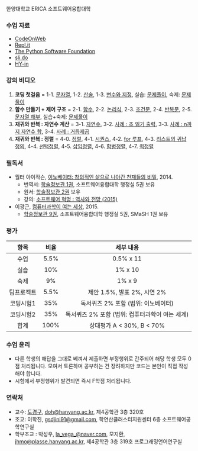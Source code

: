 한양대학교 ERICA 소프트웨어융합대학

### 수업 자료
- [CodeOnWeb](https://erica.codeonweb.com)
- [Repl.it](https://repl.it/)
- [The Python Software Foundation](https://www.python.org/)
- [sli.do](https://www.sli.do/)
- [HY-in](https://portal.hanyang.ac.kr/)

### 강의 비디오
1. **코딩 첫걸음** =
   1-1. [문자열](https://youtu.be/P4tFJ5kBXzk),
   1-2. [산술](https://youtu.be/LzaIgQGWORM),
   1-3. [변수와 지정](https://youtu.be/9EktgV1-DDE),
   실습: [문제풀이](https://youtu.be/_rOPFmdhPMc),
   숙제: [문제풀이](https://youtu.be/5BvB--rB9qs)
2. **함수 만들기 + 제어 구조** =
   2-1. [함수](https://youtu.be/rv7gbbhpYM4),
   2-2. [논리식](https://youtu.be/zm7wskxuAM8),
   2-3. [조건문](https://youtu.be/EjcpMel1Kgc),
   2-4. [반복문](https://youtu.be/ftBqY8TLq9E),
   2-5. [문자열 해부](https://youtu.be/EawJvpMsw10),
   실습+숙제: [문제풀이](https://youtu.be/AXENXvSOq2I)
3. **재귀와 반복 : 자연수 계산** =
   3-1. [자연수](https://youtu.be/3d6cv2tn3rs),
   3-2. [사례 : 초 읽기 출력](https://youtu.be/VG9tBFPVapM),
   3-3. [사례 : n까지 자연수 합](https://youtu.be/peVm_bcKGf0),
   3-4. [사례 : 거듭제곱](https://youtu.be/APqXn1JWZew)
4. **재귀와 반복 : 정렬** = 
   4-0. [정렬](https://youtu.be/bNOccblKxEg),
   4-1. [시퀀스](https://youtu.be/rCH6kUhNA3w), 
   4-2. [for 루프](https://youtu.be/Jn4NtyMMras),
   4-3. [리스트의 귀납 정의](https://youtu.be/55ftBqkakLA),
   4-4. [선택정렬](https://youtu.be/-HZiGIrbVw4),
   4-5. [삽입정렬](https://youtu.be/hMkydvu01E0),
   4-6. [합병정렬](https://youtu.be/VozgCo3Uoxk),
   4-7. [퀵정렬](https://youtu.be/4C-f43OnDU0)
   
### 필독서
- 월터 아이작슨, [이노베이터: 창의적인 삶으로 나아간 천재들의 비밀](https://books.google.co.kr/books?id=B5qFCwAAQBAJ&lpg=PT324&ots=lRwLGaoTup&dq=%EC%9D%B4%EB%85%B8%EB%B2%A0%EC%9D%B4%ED%84%B0%3A%20%EC%B0%BD%EC%9D%98%EC%A0%81%EC%9D%B8%20%EC%82%B6%EC%9C%BC%EB%A1%9C%20%EB%82%98%EC%95%84%EA%B0%84%20%EC%B2%9C%EC%9E%AC%EB%93%A4%EC%9D%98%20%EB%B9%84%EB%B0%80&hl=ko&pg=PT313#v=onepage&q=%EC%9D%B4%EB%85%B8%EB%B2%A0%EC%9D%B4%ED%84%B0:%20%EC%B0%BD%EC%9D%98%EC%A0%81%EC%9D%B8%20%EC%82%B6%EC%9C%BC%EB%A1%9C%20%EB%82%98%EC%95%84%EA%B0%84%20%EC%B2%9C%EC%9E%AC%EB%93%A4%EC%9D%98%20%EB%B9%84%EB%B0%80&f=false), 2014. 
  + 번역서: [학술정보관 1권](https://information.hanyang.ac.kr/#/search/detail/1666327), 소프트웨어융합대학 행정실 5권 보유
  + 원서: [학술정보관 2권](https://information.hanyang.ac.kr/#/search/detail/1652064) 보유 
  + 강의: [소프트웨어 혁명 : 역사와 전망 (2015)](https://www.youtube.com/playlist?list=PL0UNsS2daHTziQ6QcREkcMg773C4dhWAK)
- 이광근, [컴퓨터과학이 여는 세상](https://cse.snu.ac.kr/node/20089), 2015. 
  + [학술정보관 9권](https://information.hanyang.ac.kr/#/search/detail/1636384), 소프트웨어융합대학 행정실 5권, SMaSH 1권 보유

### 평가

| 항목 | 비율 | 세부 내용 |
|:---:|:---:|:---:|
| 수업 | 5.5% | 0.5% x 11 |
| 실습 | 10% | 1% x 10 |
| 숙제 | 9% | 1% x 9 |
| 팀프로젝트 | 5.5% | 제안 1.5%, 발표 2%, 시연 2% |
| 코딩시험1 | 35% | 독서퀴즈 2% 포함 (범위: 이노베이터) |
| 코딩시험2 | 35% | 독서퀴즈 2% 포함 (범위: 컴퓨터과학이 여는 세계) |
| 합계 | 100% | 상대평가 A < 30%, B < 70% |

### 수업 윤리
- 다른 학생의 해답을 그대로 베껴서 제출하면 부정행위로 간주되어 해당 학생 모두 0점 처리됩니다. 모여서 토론하며 공부하는 건 장려하지만 코드는 본인이 직접 작성해야 합니다.
- 시험에서 부정행위가 발견되면 즉시 F학점 처리됩니다.

### 연락처

-	교수: [도경구](http://softopians.github.io/doggzone), doh@hanyang.ac.kr, 제4공학관 3층 320호
-	조교: 이학진, gsdjini91@gmail.com, 학연산클러스터지원센터 6층 소프트웨어공학연구실
- 학부조교 : 박성우, la_vega_@naver.com, 모지환, jhmo@plasse.hanyang.ac.kr, 제4공학관 3층 319호 프로그래밍언어연구실
